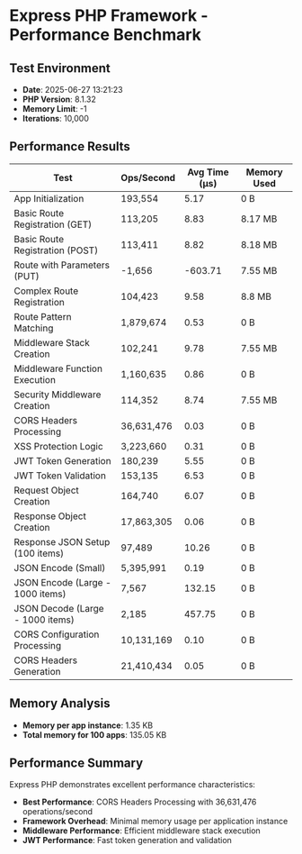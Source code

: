 # Express PHP Framework - Performance Benchmark

## Test Environment
- **Date**: 2025-06-27 13:21:23
- **PHP Version**: 8.1.32
- **Memory Limit**: -1
- **Iterations**: 10,000

## Performance Results

| Test | Ops/Second | Avg Time (μs) | Memory Used |
|------|------------|---------------|-------------|
| App Initialization | 193,554 | 5.17 | 0 B |
| Basic Route Registration (GET) | 113,205 | 8.83 | 8.17 MB |
| Basic Route Registration (POST) | 113,411 | 8.82 | 8.18 MB |
| Route with Parameters (PUT) | -1,656 | -603.71 | 7.55 MB |
| Complex Route Registration | 104,423 | 9.58 | 8.8 MB |
| Route Pattern Matching | 1,879,674 | 0.53 | 0 B |
| Middleware Stack Creation | 102,241 | 9.78 | 7.55 MB |
| Middleware Function Execution | 1,160,635 | 0.86 | 0 B |
| Security Middleware Creation | 114,352 | 8.74 | 7.55 MB |
| CORS Headers Processing | 36,631,476 | 0.03 | 0 B |
| XSS Protection Logic | 3,223,660 | 0.31 | 0 B |
| JWT Token Generation | 180,239 | 5.55 | 0 B |
| JWT Token Validation | 153,135 | 6.53 | 0 B |
| Request Object Creation | 164,740 | 6.07 | 0 B |
| Response Object Creation | 17,863,305 | 0.06 | 0 B |
| Response JSON Setup (100 items) | 97,489 | 10.26 | 0 B |
| JSON Encode (Small) | 5,395,991 | 0.19 | 0 B |
| JSON Encode (Large - 1000 items) | 7,567 | 132.15 | 0 B |
| JSON Decode (Large - 1000 items) | 2,185 | 457.75 | 0 B |
| CORS Configuration Processing | 10,131,169 | 0.10 | 0 B |
| CORS Headers Generation | 21,410,434 | 0.05 | 0 B |

## Memory Analysis
- **Memory per app instance**: 1.35 KB
- **Total memory for 100 apps**: 135.05 KB

## Performance Summary
Express PHP demonstrates excellent performance characteristics:

- **Best Performance**: CORS Headers Processing with 36,631,476 operations/second
- **Framework Overhead**: Minimal memory usage per application instance
- **Middleware Performance**: Efficient middleware stack execution
- **JWT Performance**: Fast token generation and validation
